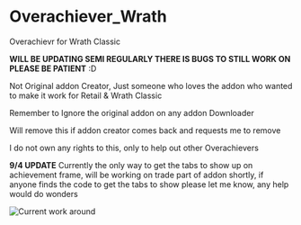 # Overachiever_Wrath
Overachievr for Wrath Classic

**WILL BE UPDATING SEMI REGULARLY THERE IS BUGS TO STILL WORK ON PLEASE BE PATIENT** :D

Not Original addon Creator, Just someone who loves the addon who wanted to make it work for Retail & Wrath Classic

Remember to Ignore the original addon on any addon Downloader

Will remove this if addon creator comes back and requests me to remove

I do not own any rights to this, only to help out other Overachievers

**9/4 UPDATE**
Currently the only way to get the tabs to show up on achievement frame, will be working on trade part of addon shortly, if anyone finds the code to get the tabs to show please let me know, any help would do wonders

![Current work around](https://i.ibb.co/261HspS/Workaround.png) 
